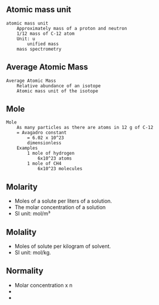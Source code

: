## Atomic mass unit
    atomic mass unit
        Approximately mass of a proton and neutron
        1/12 mass of C-12 atom
        Unit: u
            unified mass
        mass spectrometry
## Average Atomic Mass
    Average Atomic Mass
        Relative abundance of an isotope
        Atomic mass unit of the isotope

## Mole
    Mole
        As many particles as there are atoms in 12 g of C-12
        = Avagadro constant
            = 6.02 x 10^23
            dimensionless
        Examples
            1 mole of hydrogen
                6x10^23 atoms
            1 mole of CH4
                6x10^23 molecules
                
## Molarity 
* Moles of a solute per liters of a solution. 
* The molar concentration of a solution
* SI unit: mol/m³

## Molality
* Moles of solute per kilogram of solvent. 
* SI unit: mol/kg.               

## Normality
 * Molar concentration x n
 * 
 * 
